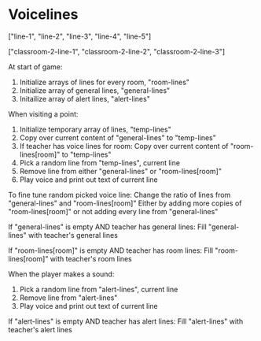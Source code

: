 # Voicelines

["line-1", "line-2", "line-3", "line-4", "line-5"]

["classroom-2-line-1", "classroom-2-line-2", "classroom-2-line-3"]

At start of game:
1. Initialize arrays of lines for every room, "room-lines"
2. Initialize array of general lines, "general-lines"
3. Initailize array of alert lines, "alert-lines"

When visiting a point:
1. Initialize temporary array of lines, "temp-lines"
2. Copy over current content of "general-lines" to "temp-lines"
3. If teacher has voice lines for room:
    Copy over current content of "room-lines[room]" to "temp-lines"
4. Pick a random line from "temp-lines", current line
5. Remove line from either "general-lines" or "room-lines[room]"
6. Play voice and print out text of current line

To fine tune random picked voice line:
    Change the ratio of lines from "general-lines" and "room-lines[room]"
    Either by adding more copies of "room-lines[room]"
    or not adding every line from "general-lines"

If "general-lines" is empty AND teacher has general lines:
    Fill "general-lines" with teacher's general lines

If "room-lines[room]" is empty AND teacher has room lines:
    Fill "room-lines[room]" with teacher's room lines

When the player makes a sound:
1. Pick a random line from "alert-lines", current line
2. Remove line from "alert-lines"
3. Play voice and print out text of current line

If "alert-lines" is empty AND teacher has alert lines:
    Fill "alert-lines" with teacher's alert lines
